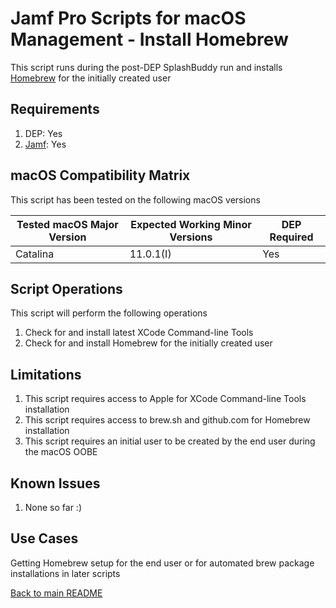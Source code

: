 Jamf Pro Scripts for macOS Management - Install Homebrew
==============
This script runs during the post-DEP SplashBuddy run and installs [Homebrew](https://brew.sh) for the initially created user

Requirements
------------
1. DEP: Yes 
2. [Jamf](https://www.jamf.com/products/jamf-pro/): Yes

macOS Compatibility Matrix
------------
This script has been tested on the following macOS versions

| Tested macOS Major Version               | Expected Working Minor Versions     | DEP Required |
|------------------------------------------|-------------------------------------|--------------|
| Catalina                                 | 11.0.1(I)                           | Yes          |

Script Operations
------------
This script will perform the following operations

1. Check for and install latest XCode Command-line Tools
2. Check for and install Homebrew for the initially created user

Limitations
------------

1. This script requires access to Apple for XCode Command-line Tools installation
2. This script requires access to brew.sh and github.com for Homebrew installation
3. This script requires an initial user to be created by the end user during the macOS OOBE 

Known Issues
------------
1. None so far :)

Use Cases
------------
Getting Homebrew setup for the end user or for automated brew package installations in later scripts

[Back to main README](../README.md)
